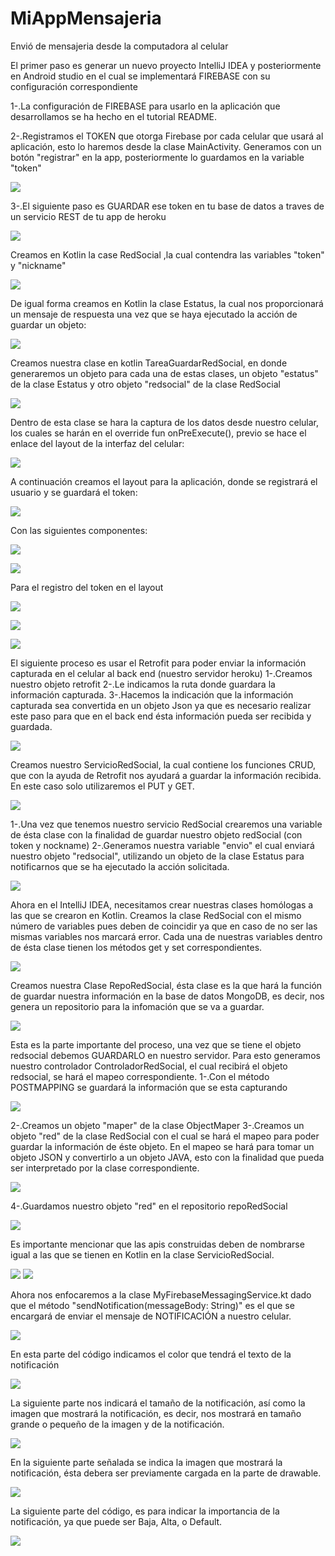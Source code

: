 # MiAppMensajeria
Envió de mensajeria desde la computadora al celular

El primer paso es generar un nuevo proyecto IntelliJ IDEA y posteriormente en Android studio en el cual se implementará FIREBASE con su configuración correspondiente

1-.La configuración de FIREBASE para usarlo en la aplicación que desarrollamos se ha hecho en el tutorial README.

2-.Registramos el TOKEN  que otorga Firebase por cada celular que usará al aplicación, esto lo haremos desde la clase MainActivity.
Generamos con un botón "registrar" en la app, posteriormente lo guardamos en la variable "token" 

![](.TUTORIAL_images/37f92ee9.png)

3-.El siguiente paso es GUARDAR ese token en tu base de datos a traves de un servicio REST de tu app de heroku

![](.TUTORIAL_images/75603f6f.png)

Creamos en Kotlin la case RedSocial ,la cual contendra las variables "token" y "nickname"

![](.TUTORIAL_images/3cc8e859.png)

De igual forma creamos en Kotlin la clase Estatus, la cual nos proporcionará un mensaje de respuesta una vez que se haya ejecutado la acción de guardar un objeto:

![](.TUTORIAL_images/11b9db5d.png)

Creamos nuestra clase en kotlin TareaGuardarRedSocial, en donde generaremos un objeto para cada una de estas clases, un objeto "estatus" de la clase Estatus y otro objeto "redsocial" de la clase RedSocial

![](.TUTORIAL_images/f40726c7.png)

Dentro de esta clase se hara la captura de los datos desde nuestro celular, los cuales se harán en el override fun onPreExecute(), previo se hace el enlace del layout de la interfaz del celular:

![](.TUTORIAL_images/e4746b6a.png)

A continuación creamos el layout para la aplicación, donde se registrará el usuario y se guardará el token:

![](.TUTORIAL_images/039ce701.png)

Con las siguientes componentes:

![](.TUTORIAL_images/8c42b75e.png)

![](.TUTORIAL_images/025410ac.png)

Para el registro del token en el layout

![](.TUTORIAL_images/3f9b0236.png)

![](.TUTORIAL_images/80c2fb4c.png)

![](.TUTORIAL_images/55344590.png)



El siguiente proceso es usar el Retrofit para poder enviar la información capturada en el celular al back end (nuestro servidor heroku)
1-.Creamos nuestro objeto retrofit
2-.Le indicamos la ruta donde guardara la información capturada.
3-.Hacemos la indicación que la información capturada sea convertida en un objeto Json ya que es necesario realizar este paso para que en el back end ésta información
pueda ser recibida y guardada.

![](.TUTORIAL_images/cce33fbd.png)

Creamos nuestro ServicioRedSocial, la cual contiene los funciones CRUD, que con la ayuda de Retrofit nos ayudará a guardar la información recibida.
En este caso solo utilizaremos el PUT y GET.

![](.TUTORIAL_images/323d3382.png)

1-.Una vez que tenemos nuestro servicio RedSocial crearemos una variable de ésta clase con la finalidad de guardar nuestro objeto redSocial (con token y nockname)
2-.Generamos nuestra variable "envio" el cual enviará nuestro objeto "redsocial", utilizando un objeto de la clase Estatus para notificarnos que se ha ejecutado la acción solicitada.


![](.TUTORIAL_images/f3c82fd9.png)


Ahora en el IntelliJ IDEA, necesitamos crear nuestras clases homólogas a las que se crearon en Kotlin.
Creamos la clase RedSocial con el mismo número de variables pues deben de coincidir ya que en caso de no ser las mismas variables nos marcará error.
Cada una de nuestras variables dentro de ésta clase tienen los métodos get y set correspondientes.

![](.TUTORIAL_images/f2181717.png)

Creamos nuestra Clase RepoRedSocial, ésta clase es la que hará la función de guardar nuestra información en la base de datos MongoDB, es decir, nos genera un repositorio 
para la infomación que se va a guardar.

![](.TUTORIAL_images/bb4a3237.png)

Esta es la parte importante del proceso, una vez que se tiene el objeto redsocial debemos GUARDARLO en nuestro servidor.
Para esto generamos nuestro controlador ControladorRedSocial, el cual recibirá el objeto redsocial, se hará el mapeo correspondiente.
1-.Con el método POSTMAPPING se guardará la información que se esta capturando 

![](.TUTORIAL_images/8c59b29b.png)

2-.Creamos un objeto "maper" de la clase ObjectMaper 
3-.Creamos un objeto "red" de la clase RedSocial con el cual se hará el mapeo para poder guardar la información de éste objeto.
En el mapeo se hará para tomar un objeto JSON y convertirlo a un objeto JAVA, esto con la finalidad que pueda ser interpretado por la clase correspondiente.


![](.TUTORIAL_images/385b7237.png)
    
4-.Guardamos nuestro objeto "red" en el repositorio repoRedSocial

![](.TUTORIAL_images/6d0f8846.png)

Es importante mencionar que las apis construidas deben de nombrarse igual a las que se tienen en Kotlin en la clase ServicioRedSocial.

![](.TUTORIAL_images/c67c3d61.png)
![](.TUTORIAL_images/e01655ee.png)

Ahora nos enfocaremos a la clase MyFirebaseMessagingService.kt dado que el método "sendNotification(messageBody: String)" es el que se encargará
de enviar el mensaje de NOTIFICACIÓN a nuestro celular.

![](.TUTORIAL_images/7b6c65ec.png)

En esta parte del código indicamos el color que tendrá el texto de la notificación

![](.TUTORIAL_images/7204d191.png)

La siguiente parte nos indicará el tamaño de la notificación, así como la imagen que mostrará la notificación, es decir, nos mostrará en tamaño grande o pequeño de la imagen y de la notificación.

![](.TUTORIAL_images/61f81bfa.png)

En la siguiente parte señalada se indica la imagen que mostrará la notificación, ésta debera ser previamente cargada en la parte de drawable.

![](.TUTORIAL_images/9ee9e830.png)

La siguiente parte del código, es para indicar la importancia de la notificación, ya que puede ser Baja, Alta, o Default.

![](.TUTORIAL_images/c5a3e18e.png)











